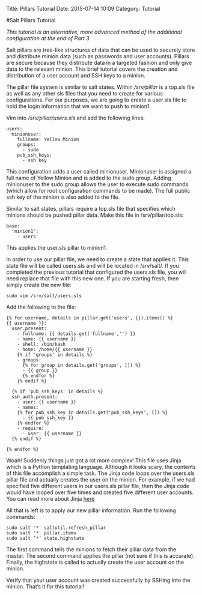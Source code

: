 Title: Pillars Tutorial Date: 2015-07-14 10:09 Category: Tutorial

#Salt Pillars Tutorial

*This tutorial is an alternative, more advanced method of the additional configuration at the end of Part 3.*

Salt pillars are tree-like structures of data that can be used to securely store and distribute minion data (such as passwords and user accounts). Pillars are secure because they distribute data in a targeted fashion and only give data to the relevant minion. This brief tutorial covers the creation and distribution of a user account and SSH keys to a minion.

The pillar file system is similar to salt states. Within */srv/pillar* is a top.sls file as well as any other sls files that you need to create for various configurations. For our purposes, we are going to create a user.sls file to hold the login information that we want to push to minion1.

Vim into */srv/pillar/users.sls* and add the following lines:
```
users:
  minionuser:
    fullname: Yellow Minion
    groups:
      - sudo
    pub_ssh_keys:
      - ssh key
```
This configuration adds a user called minionuser. Minionuser is assigned a full name of Yellow Minion and is added to the sudo group. Adding minionuser to the sudo group allows the user to execute sudo commands (which allow for root configuration commands to be made). The full public ssh key of the minion is also added to the file.

Similar to salt states, pillars require a top.sls file that specifies which minions should be pushed pillar data. Make this file in /srv/pillar/top.sls:
```
base:
  'minion1':
    - users
```
This applies the user.sls pillar to minion1.

In order to use our pillar file, we need to create a state that applies it. This state file will be called users.sls and will be located in /srv/salt/. If you completed the previous tutorial that configured the users.sls file, you will need replace that file with this new one. If you are starting fresh, then simply create the new file:

`sudo vim /srv/salt/users.sls`

Add the following to the file:
```
{% for username, details in pillar.get('users', {}).items() %}
{{ username }}:
  user.present:
    - fullname: {{ details.get('fullname','') }}
    - name: {{ username }}
    - shell: /bin/bash
    - home: /home/{{ username }}
    {% if 'groups' in details %}
    - groups:
      {% for group in details.get('groups', []) %}
      - {{ group }}
      {% endfor %}
    {% endif %}

  {% if 'pub_ssh_keys' in details %}
  ssh_auth.present:
    - user: {{ username }}
    - names:
    {% for pub_ssh_key in details.get('pub_ssh_keys', []) %}
      - {{ pub_ssh_key }}
    {% endfor %}
    - require:
      - user: {{ username }}
  {% endif %}

{% endfor %}
```
Woah! Suddenly things just got a lot more complex! This file uses Jinja which is a Python templating language. Although it looks scary, the contents of this file accomplish a simple task. The Jinja code loops over the users.sls pillar file and actually creates the user on the minion. For example, if we had specified five different users in our users.sls pillar file, then the Jinja code would have looped over five times and created five different user accounts.
You can read more about Jinja [here](http://jinja.pocoo.org/)

All that is left is to apply our new pillar information. Run the following commands:
```
sudo salt '*' saltutil.refresh_pillar
sudo salt '*' pillar.items
sudo salt ‘*’ state.highstate
```
The first command tells the minions to fetch their pillar data from the master. The second command applies the pillar (not sure if this is accurate). Finally, the highstate is called to actually create the user account on the minion.

Verify that your user account was created successfully by SSHing into the minion. That’s it for this tutorial!
